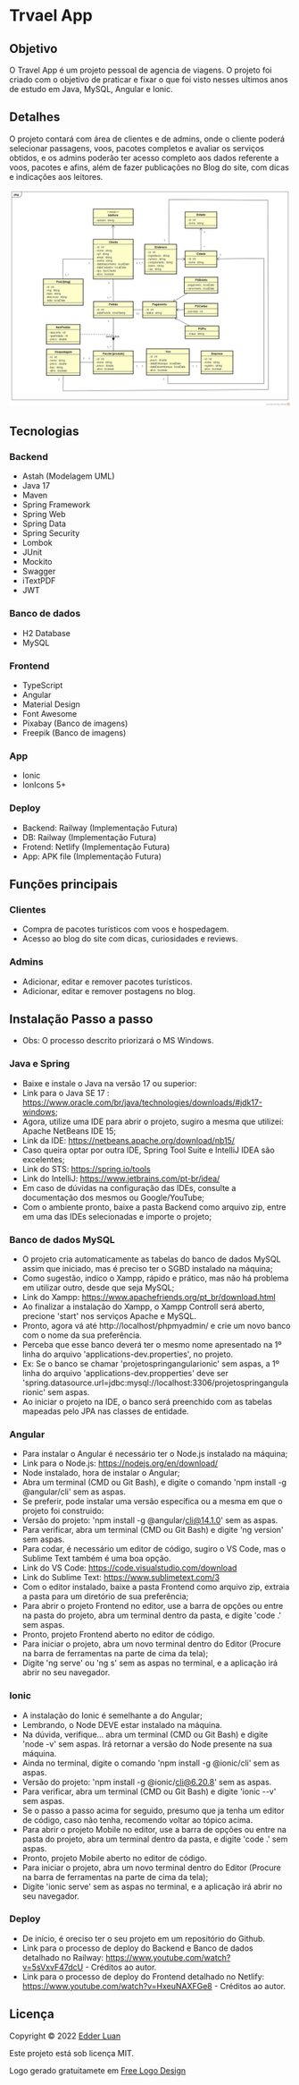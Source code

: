 # Trvael App


## Objetivo
 
O Travel App é um projeto pessoal de agencia de viagens. O projeto foi criado com o objetivo de praticar e fixar o que foi visto nesses ultimos anos de estudo em Java, MySQL, Angular e Ionic. 
 


## Detalhes

O projeto contará com área de clientes e de admins, onde o cliente poderá selecionar passagens, voos, pacotes completos e avaliar os serviços obtidos, e os admins poderão ter acesso completo aos dados referente a voos, pacotes e afins, além de fazer publicações no Blog do site, com dicas e indicações aos leitores.

<img src="https://github.com/edderluanps/travel-app/blob/b7a90bc65351851c513c0c63024d644b392e2090/documentos/Diagrama.jpg">


## Tecnologias

### Backend

* Astah (Modelagem UML)
* Java 17
* Maven
* Spring Framework
* Spring Web
* Spring Data
* Spring Security
* Lombok
* JUnit
* Mockito
* Swagger
* iTextPDF
* JWT

### Banco de dados

* H2 Database
* MySQL

### Frontend

* TypeScript
* Angular
* Material Design
* Font Awesome
* Pixabay (Banco de imagens)
* Freepik (Banco de imagens)

### App

* Ionic
* IonIcons 5+



### Deploy

* Backend: Railway (Implementação Futura)
* DB: Railway (Implementação Futura)
* Frotend: Netlify (Implementação Futura)
* App: APK file (Implementação Futura)


## Funções principais

### Clientes
* Compra de pacotes turísticos com voos e hospedagem.
* Acesso ao blog do site com dicas, curiosidades e reviews.

### Admins
* Adicionar, editar e remover pacotes turísticos.
* Adicionar, editar e remover postagens no blog.



## Instalação Passo a passo

* Obs: O processo descrito priorizará o MS Windows.

### Java e Spring
* Baixe e instale o Java na versão 17 ou superior:
* Link para o Java SE 17 : https://www.oracle.com/br/java/technologies/downloads/#jdk17-windows;
* Agora, utilize uma IDE para abrir o projeto, sugiro a mesma que utilizei: Apache NetBeans IDE 15;
* Link da IDE: https://netbeans.apache.org/download/nb15/
* Caso queira optar por outra IDE, Spring Tool Suite e IntelliJ IDEA são excelentes;
* Link do STS: https://spring.io/tools
* Link do IntelliJ: https://www.jetbrains.com/pt-br/idea/
* Em caso de dúvidas na configuração das IDEs, consulte a documentação dos mesmos ou Google/YouTube;
* Com o ambiente pronto, baixe a pasta Backend como arquivo zip, entre em uma das IDEs selecionadas e importe o projeto;


### Banco de dados MySQL
* O projeto cria automaticamente as tabelas do banco de dados MySQL assim que iniciado, mas é preciso ter o SGBD instalado na máquina;
* Como sugestão, indico o Xampp, rápido e prático, mas não há problema em utilizar outro, desde que seja MySQL;
* Link do Xampp: https://www.apachefriends.org/pt_br/download.html
* Ao finalizar a instalação do Xampp, o Xampp Controll será aberto, precione 'start' nos serviços Apache e MySQL.
* Pronto, agora vá até http://localhost/phpmyadmin/ e crie um novo banco com o nome da sua preferência.
* Perceba que esse banco deverá ter o mesmo nome apresentado na 1º linha do arquivo 'applications-dev.properties', no projeto.
* Ex: Se o banco se chamar 'projetospringangularionic' sem aspas, a 1º linha do arquivo 'applications-dev.propperties' deve ser   'spring.datasource.url=jdbc:mysql://localhost:3306/projetospringangularionic' sem aspas.
* Ao iniciar o projeto na IDE, o banco será preenchido com as tabelas mapeadas pelo JPA nas classes de entidade.


### Angular
* Para instalar o Angular é necessário ter o Node.js instalado na máquina;
* Link para o Node.js: https://nodejs.org/en/download/
* Node instalado, hora de instalar o Angular;
* Abra um terminal (CMD ou Git Bash), e digite o comando 'npm install -g @angular/cli' sem as aspas.
* Se preferir, pode instalar uma versão específica ou a mesma em que o projeto foi construido:
* Versão do projeto: 'npm install -g @angular/cli@14.1.0' sem as aspas.
* Para verificar, abra um terminal (CMD ou Git Bash) e digite 'ng version' sem aspas.
* Para codar, é necessário um editor de código, sugiro o VS Code, mas o Sublime Text também é uma boa opção.
* Link do VS Code: https://code.visualstudio.com/download
* Link do Sublime Text: https://www.sublimetext.com/3
* Com o editor instalado, baixe a pasta Frontend como arquivo zip, extraia a pasta para um diretório de sua preferência;
* Para abrir o projeto Frontend no editor, use a barra de opções ou entre na pasta do projeto, abra um terminal dentro da pasta, e digite 'code .' sem aspas.
* Pronto, projeto Frontend aberto no editor de código.
* Para iniciar o projeto, abra um novo terminal dentro do Editor (Procure na barra de ferramentas na parte de cima da tela);
* Digite 'ng serve' ou 'ng s' sem as aspas no terminal, e a aplicação irá abrir no seu navegador.


### Ionic
* A instalação do Ionic é semelhante a do Angular;
* Lembrando, o Node DEVE estar instalado na máquina.
* Na dúvida, verifique... abra um terminal (CMD ou Git Bash) e digite 'node -v' sem aspas. Irá retornar a versão do Node presente na sua máquina.
* Ainda no terminal, digite o comando 'npm install -g @ionic/cli' sem as aspas.
* Versão do projeto: 'npm install -g @ionic/cli@6.20.8' sem as aspas.
* Para verificar, abra um terminal (CMD ou Git Bash) e digite 'ionic --v' sem aspas.
* Se o passo a passo acima for seguido, presumo que ja tenha um editor de código, caso não tenha, recomendo voltar ao tópico acima.
* Para abrir o projeto Mobile no editor, use a barra de opções ou entre na pasta do projeto, abra um terminal dentro da pasta, e digite 'code .' sem aspas.
* Pronto, projeto Mobile aberto no editor de código.
* Para iniciar o projeto, abra um novo terminal dentro do Editor (Procure na barra de ferramentas na parte de cima da tela);
* Digite 'ionic serve' sem as aspas no terminal, e a aplicação irá abrir no seu navegador.


### Deploy
* De início, é oreciso ter o seu projeto em um repositório do Github.
* Link para o processo de deploy do Backend e Banco de dados detalhado no Railway: https://www.youtube.com/watch?v=5sVxvF47dcU - Créditos ao autor.
* Link para o processo de deploy do Frontend detalhado no Netlify: https://www.youtube.com/watch?v=HxeuNAXFGe8 - Créditos ao autor.


## Licença

Copyright © 2022 <a href="https://github.com/edderluanps" >Edder Luan</a>

Este projeto está sob licença MIT.

Logo gerado gratuitamete em <a href="https://www.freelogodesign.org">Free Logo Design</a>

